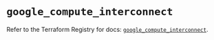 # `google_compute_interconnect`

Refer to the Terraform Registry for docs: [`google_compute_interconnect`](https://registry.terraform.io/providers/hashicorp/google/5.31.1/docs/resources/compute_interconnect).
